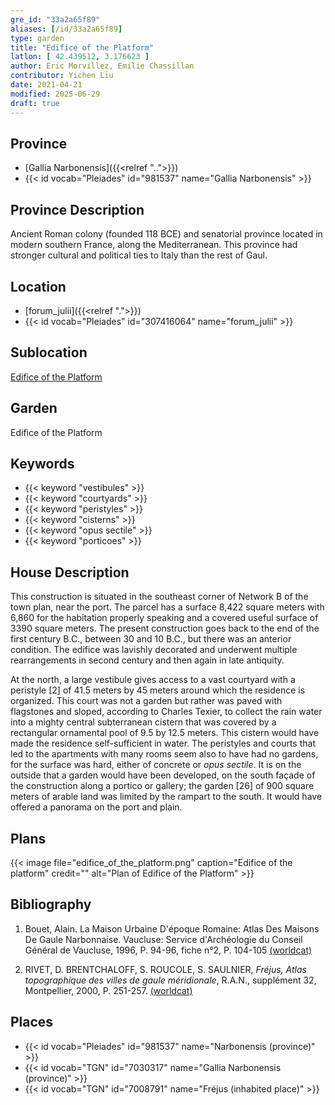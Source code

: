```yaml
---
gre_id: "33a2a65f89"
aliases: [/id/33a2a65f89]
type: garden
title: "Edifice of the Platform"
latlon: [ 42.439512, 3.176623 ]
author: Eric Morvillez, Emilie Chassillan
contributor: Yichen Liu
date: 2021-04-21
modified: 2025-06-29
draft: true
---
```


## Province

- [Gallia Narbonensis]({{<relref "..">}})
- {{< id vocab="Pleiades" id="981537" name="Gallia Narbonensis" >}}

## Province Description

Ancient Roman colony (founded 118 BCE) and senatorial province located in modern southern France, along the Mediterranean. This province had stronger cultural and political ties to Italy than the rest of Gaul.

## Location

- [forum_julii]({{<relref ".">}})
- {{< id vocab="Pleiades" id="307416064" name="forum_julii" >}}

## Sublocation

[Edifice of the Platform](#)

## Garden

Edifice of the Platform

## Keywords

- {{< keyword "vestibules" >}}
- {{< keyword "courtyards" >}}
- {{< keyword "peristyles" >}}
- {{< keyword "cisterns" >}}
- {{< keyword "opus sectile" >}}
- {{< keyword "porticoes" >}}

## House Description

This construction is situated in the southeast corner of Network B of the town plan, near the port. The parcel has a surface 8,422 square meters with 6,860 for the habitation properly speaking and a covered useful surface of 3390 square meters.  The present construction goes back to the end of the first century B.C., between 30 and 10 B.C., but there was an anterior condition. The edifice was lavishly decorated and underwent multiple rearrangements in second century and then again in late antiquity.

At the north, a large vestibule gives access to a vast courtyard with a peristyle [2] of 41.5 meters by 45 meters around which the residence is organized. This court was not a garden but rather was paved with flagstones and sloped, according to Charles Texier, to collect the rain water into a mighty central subterranean cistern that was covered by a rectangular ornamental pool of 9.5 by 12.5 meters.  This cistern would have made the residence self-sufficient in water. The peristyles and courts that led to the apartments with many rooms seem also to have had no gardens, for the surface was hard, either of concrete or *opus sectile*.  It is on the outside that a garden would have been developed, on the south façade of the construction along a portico or gallery; the garden [26] of 900 square meters of arable land was limited by the rampart to the south.  It would have offered a panorama on the port and plain.

## Plans

{{< image file="edifice_of_the_platform.png" caption="Edifice of the platform" credit="" alt="Plan of Edifice of the Platform" >}}

<!-- ## Dates -->

## Bibliography

1. Bouet, Alain. La Maison Urbaine D'époque Romaine: Atlas Des Maisons De Gaule Narbonnaise. Vaucluse: Service d'Archéologie du Conseil Général de Vaucluse, 1996, P. 94-96, fiche n°2, P. 104-105 [(worldcat)](https://search.worldcat.org/title/919659882)

2. RIVET, D.  BRENTCHALOFF, S.  ROUCOLE, S.  SAULNIER, *Fréjus, Atlas topographique  des  villes  de  gaule  méridionale*, R.A.N., supplément  32, Montpellier, 2000, P. 251-257. [(worldcat)](https://search.worldcat.org/title/491603596)

## Places

- {{< id vocab="Pleiades" id="981537" name="Narbonensis (province)" >}}
- {{< id vocab="TGN" id="7030317" name="Gallia Narbonensis (province)" >}}
- {{< id vocab="TGN" id="7008791" name="Fréjus (inhabited place)" >}}
